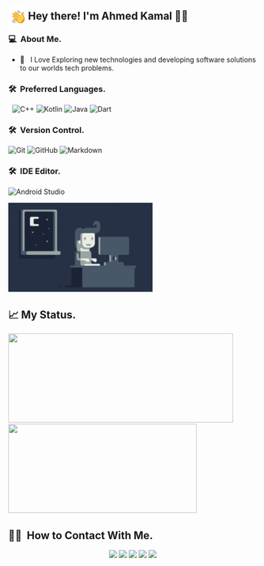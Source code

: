 ### <p><a target="_blank" rel="noopener noreferrer" href="/AVS1508/AVS1508/blob/master/assets/Hand%20Wave.gif"><img alt="Night Coding" src="https://raw.githubusercontent.com/AVS1508/AVS1508/master/assets/Hand%20Wave.gif" width="40" align="left"></a></p>
<h2><a class="anchor" aria-hidden="true"></path></svg></a>Hey there! I'm Ahmed Kamal <g-emoji class="g-emoji" alias="man_technologist" fallback src="https://github.githubassets.com/images/icons/emoji/unicode/1f468-1f4bb.png">👨‍💻</g-emoji></h2>

### 💻 &nbsp;About Me. 

- 🤔 &nbsp; I Love Exploring new technologies and developing software solutions to our worlds tech problems.


### 🛠 &nbsp;Preferred Languages.

 &nbsp;
  <img alt="C++" src="https://img.shields.io/badge/c++-%2300599C.svg?style=for-the-badge&logo=c%2B%2B&logoColor=white"/>
  <img alt="Kotlin" src="https://img.shields.io/badge/kotlin-%230095D5.svg?style=for-the-badge&logo=kotlin&logoColor=white"/>
  <img alt="Java" src="https://img.shields.io/badge/java-%23ED8B00.svg?style=for-the-badge&logo=java&logoColor=white"/>
  <img alt="Dart" src="https://img.shields.io/badge/dart-%23ED8B00.svg?style=for-the-badge&logo=java&logoColor=white"/>
  
### 🛠 &nbsp;Version Control.
  ![Git](https://img.shields.io/badge/-Git-333333?style=flat&logo=git)
  ![GitHub](https://img.shields.io/badge/-GitHub-333333?style=flat&logo=github)
  ![Markdown](https://img.shields.io/badge/-Markdown-333333?style=flat&logo=markdown)
  
### 🛠 &nbsp;IDE Editor.   
  ![Android Studio](https://img.shields.io/badge/androidstudio-143?style=for-the-badge&logo=androidstudio)
  
  <img height="180em" src="https://raw.githubusercontent.com/AVS1508/AVS1508/master/assets/Night-Coding.gif" />

 

## <g-emoji class="g-emoji" alias="chart_with_upwards_trend" fallback-src="https://github.githubassets.com/images/icons/emoji/unicode/1f4c8.png">📈</g-emoji> My Status.

<p>  
<a href="https://github.com/AVS1508">
  <img height="180em" width="455em" src="https://github-readme-stats.vercel.app/api?username=ahmedkamal22&show_icons=true&theme=algolia" />
  <img height="180em" width="381em" src="https://github-readme-stats-eight-theta.vercel.app/api/top-langs/?username=ahmedkamal22&theme=algolia&layout=compact&exclude_lang=java+r" /> 
</a>
</p>


##  🤝🏻 &nbsp;How to Contact With Me.

<p align="center">
<a href="https://www.linkedin.com/in/ahmedkamall1/"><img src="https://img.shields.io/badge/-Ahmed Kamal-0077B5?style=flat-square&logo=Linkedin&logoColor=white"/></a>
<a href="mailto:ahmed.kamal.hamed0@gmail.com"><img src="https://img.shields.io/badge/-Ahmed Kamal-D14836?style=flat-square&logo=Gmail&logoColor=white"/></a>
<a href="https://www.facebook.com/profile.php?id=100009642342365"><img src="https://img.shields.io/badge/-Ahmed Kamal-1877F2?style=flat-square&logo=facebook&logoColor=white"/></a>
<a href="https://www.instagram.com/ahmed__kamall_/"><img src="https://img.shields.io/badge/-Ahmed Kamal-8a3ab9?style=flat-square&logo=instagram&logoColor=white"/></a>
<a href="https://api.whatsapp.com/send/?phone=+201008928356"><img src="https://img.shields.io/badge/-Ahmed Kamal-25D366?style=flat-square&logo=whatsapp&logoColor=white"/></a>
 
 
